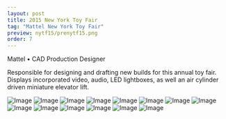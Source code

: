 ```yaml
---
layout: post
title: 2015 New York Toy Fair
tag: "Mattel New York Toy Fair"
preview: nytf15/prenytf15.png
order: 7
---
```

Mattel • CAD Production Designer

Responsible for designing and drafting new builds for this annual toy fair.  Displays incorporated video, audio, LED lightboxes, as well an air cylinder driven miniature elevator lift.

![Image](1nytf15.png)
![Image](2nytf15.png)
![Image](3nytf15.png)
![Image](4nytf15.png)
![Image](5nytf15.png)
![Image](6nytf15.png)
![Image](7nytf15.png)
![Image](8nytf15.png)
![Image](9nytf15.png)
![Image](10nytf15.png)
![Image](11nytf15.png)
![Image](12nytf15.png)
![Image](13nytf15.png)
![Image](14nytf15.png)
